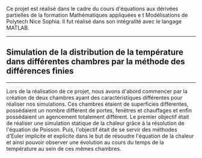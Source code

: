 Ce projet est réalisé dans le cadre du cours d'équations aux dérivées partielles de la formation Mathématiques appliquées e t Modélisations de Polytech Nice Sophia.
Il fut réalisé dans son intégralité avec le langage MATLAB. 
***
## Simulation de la distribution de la température dans différentes chambres par la méthode des différences finies
***
Lors de la réalisation de ce projet, nous avons d'abord commencer par la création de deux chambres ayant des caractéristiques différentes  pour réaliser nos simulations. Ces chambres étaient de superficies différentes, possédaient un nombre différent de portes, fenêtres et chauffages et enfin  possédaient  un agencement totalement différent.
Le premier objectif était de réaliser une simulation statique de la chaleur grâce à la résolution de l'équation de Poisson.
Puis, l'objectif était de se servir des méthodes d'Euler implicite et explicite dans le but de résoudre l'équation de la chaleur et ainsi pouvoir observer une évolution au cours du temps de la température au sein de ces mêmes chambres.

